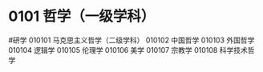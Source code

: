 # 0101 哲学（一级学科）
#研学
010101 马克思主义哲学（二级学科）
010102 中国哲学
010103 外国哲学
010104 逻辑学
010105 伦理学
010106 美学
010107 宗教学
010108 科学技术哲学